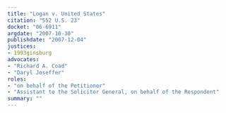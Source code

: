 ```yaml
---
title: "Logan v. United States"
citation: "552 U.S. 23"
docket: "06-6911"
argdate: "2007-10-30"
publishdate: "2007-12-04"
justices:
- 1993ginsburg
advocates:
- "Richard A. Coad"
- "Daryl Joseffer"
roles:
- "on behalf of the Petitioner"
- "Assistant to the Solicitor General, on behalf of the Respondent"
summary: ""
---
```


